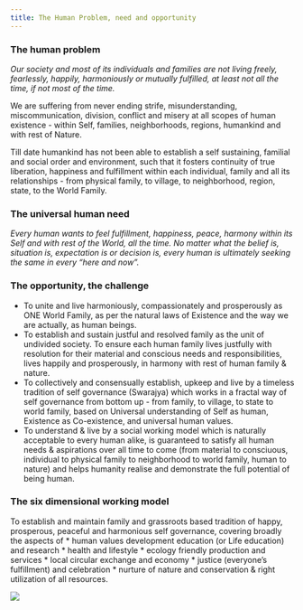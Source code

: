 ```yaml
---
title: The Human Problem, need and opportunity
---
```


### **The human problem**
*Our society and most of its individuals and families are not living freely, fearlessly, happily, harmoniously or mutually fulfilled, at least not all the time, if not most of the time.*

We are suffering from never ending strife, misunderstanding, miscommunication, division, conflict and misery at all scopes of human existence - within Self, families, neighborhoods, regions, humankind and with rest of Nature.

Till date humankind has not been able to establish a self sustaining, familial and social order and environment, such that it fosters continuity of true liberation, happiness and fulfillment within each individual, family and all its relationships - from physical family, to village, to neighborhood, region, state, to the World Family.

### **The universal human need**
*Every human wants to feel fulfillment, happiness, peace, harmony within its Self and with rest of the World, all the time. No matter what the belief is, situation is, expectation is or decision is, every human is ultimately seeking the same in every “here and now”.*

### **The opportunity, the challenge**

- To unite and live harmoniously, compassionately and prosperously as ONE World Family, as per the natural laws of Existence and the way we are actually, as human beings.
- To establish and sustain justful and resolved family as the unit of undivided society. To ensure each human family lives justfully with resolution for their material and conscious needs and responsibilities, lives happily and prosperously, in harmony with rest of human family & nature.
- To collectively and consensually establish, upkeep and live by a timeless tradition of self governance (Swarajya) which works in a fractal way of self governance from bottom up - from family, to village, to state to world family, based on Universal understanding of Self as human, Existence as Co-existence, and universal human values.
- To understand & live by a social working model which is naturally acceptable to every human alike, is guaranteed to satisfy all human needs & aspirations over all time to come (from material to consciuous, individual to physical family to neighborhood to world family, human to nature) and helps humanity realise and demonstrate the full potential of being human.

### **The six dimensional working model**

To establish and maintain family and grassroots based tradition of happy, prosperous, peaceful and harmonious self governance, covering broadly the aspects of * human values development education (or Life education) and research * health and lifestyle * ecology friendly production and services * local circular exchange and economy * justice (everyone’s fulfillment) and celebration * nurture of nature and conservation & right utilization of all resources.

![](https://www.lifemaker.us/images/infographicLifemaker.png)